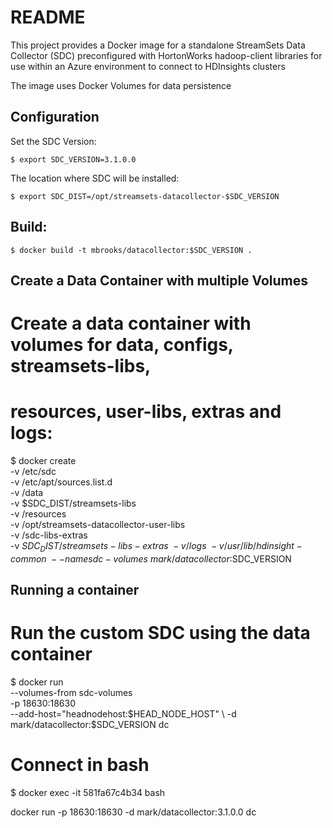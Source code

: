 # README

This project provides a Docker image for a standalone StreamSets Data Collector (SDC)
preconfigured with  HortonWorks hadoop-client libraries for use within an Azure 
environment to connect to HDInsights clusters

The image uses Docker Volumes for data persistence

## Configuration

Set the SDC Version:

	$ export SDC_VERSION=3.1.0.0

The location where SDC will be installed:

	$ export SDC_DIST=/opt/streamsets-datacollector-$SDC_VERSION


## Build:

	$ docker build -t mbrooks/datacollector:$SDC_VERSION .


## Create a Data Container with multiple Volumes



# Create a data container with volumes for data, configs, streamsets-libs, 
# resources, user-libs, extras and logs:



$ docker create \
 -v /etc/sdc \
 -v /etc/apt/sources.list.d \
 -v /data \
 -v $SDC_DIST/streamsets-libs \
 -v /resources \
 -v /opt/streamsets-datacollector-user-libs \
 -v /sdc-libs-extras \
 -v $SDC_DIST/streamsets-libs-extras \
 -v /logs \
 -v /usr/lib/hdinsight-common \
 --name sdc-volumes \
 mark/datacollector:$SDC_VERSION



## Running a container
# Run the custom SDC using the data container
$ docker run \
 --volumes-from sdc-volumes \
 -p 18630:18630  \
 --add-host="headnodehost:$HEAD_NODE_HOST" \
 -d mark/datacollector:$SDC_VERSION dc 
 
 
 
# Connect in bash 
$ docker exec -it 581fa67c4b34 bash

docker run  -p 18630:18630 -d mark/datacollector:3.1.0.0 dc 

